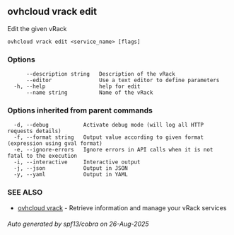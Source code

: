 ## ovhcloud vrack edit

Edit the given vRack

```
ovhcloud vrack edit <service_name> [flags]
```

### Options

```
      --description string   Description of the vRack
      --editor               Use a text editor to define parameters
  -h, --help                 help for edit
      --name string          Name of the vRack
```

### Options inherited from parent commands

```
  -d, --debug           Activate debug mode (will log all HTTP requests details)
  -f, --format string   Output value according to given format (expression using gval format)
  -e, --ignore-errors   Ignore errors in API calls when it is not fatal to the execution
  -i, --interactive     Interactive output
  -j, --json            Output in JSON
  -y, --yaml            Output in YAML
```

### SEE ALSO

* [ovhcloud vrack](ovhcloud_vrack.md)	 - Retrieve information and manage your vRack services

###### Auto generated by spf13/cobra on 26-Aug-2025
